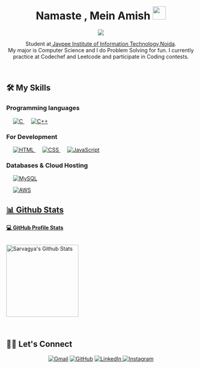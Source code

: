 




<h1 align="center">Namaste , Mein Amish <img src="https://media.giphy.com/media/hvRJCLFzcasrR4ia7z/giphy.gif" width="35"></h1>
<p align="center">
   <a href="https://github.com/DenverCoder1/readme-typing-svg"><img src="https://readme-typing-svg.herokuapp.com?lines=Computer+Science+Student;Full+Stack+Mobile+Developer;Hungry for%20learning%20new%20things&center=true&width=500&height=50"></a>
</p>
<p align="center">Student at<a href="https://www.jiit.ac.in/" target="_blank"> Jaypee Institute of Information Technology,Noida</a>.<br>
My major is Computer Science and I do Problem Solving for fun. I currently practice at Codechef and Leetcode and participate in Coding contests.</p>
<br>



## 🛠️ My Skills

### Programming languages

<p align="left"> 
  &emsp; 
  <a href="https://www.cprogramming.com/" target="_blank"> 
    <img alt="C" src="https://img.shields.io/badge/C%20-%232370ED.svg?logo=c&logoColor=white">
  </a> 
  &emsp;
  <a href="https://www.w3schools.com/cpp/" target="_blank"> 
    <img alt="C++" src="https://img.shields.io/badge/C++%20-%2300599C.svg?logo=c%2B%2B&logoColor=white">
  </a> 
</p>

### For Development
<p align="left"> 
  &emsp;
   <a href="https://html.com/" target="_blank">
    <img alt="HTML" src="https://img.shields.io/badge/HTML-blue??style=flat&logo=HTML">
  </a>
  &emsp;
   <a href="https://www.w3schools.com/Css/" target="_blank">
    <img alt="CSS" src="https://img.shields.io/badge/CSS-red??style=flat&logo=CSS">
  </a>
  &emsp;
   <a href="https://www.w3schools.com/js/DEFAULT.asp" target="_blank">
    <img alt="JavaScript" src="https://img.shields.io/badge/JS-yellow??style=flat&logo=JS">
  </a>
</p>

<!-- ### Backend Development
<p align="left">
  &emsp;
    <a href="https://firebase.google.com/?gclsrc=ds&gclsrc=ds"><img alt="Firebase" src="https://img.shields.io/badge/Firebase-lightyellow??style=flat&logo=firebase"></a>
 </p> -->
<!-- <br/> -->

### Databases & Cloud Hosting
<p align="left">
  &emsp;
    <a href="https://www.mysql.com/"><img alt="MySQL" src="https://img.shields.io/badge/MySQL-%2300f.svg?style=flat&llogo=mysql&logoColor=white"></a>
  <p align="left">
  &emsp;
    <a href="https://aws.amazon.com/free/?trk=16847e0c-46fb-467d-91ee-6e259e339665&sc_channel=ps&sc_campaign=acquisition&sc_medium=ACQ-P|PS-BI|Brand|Desktop|SU|Core-Main|Core|IN|EN|Text&s_kwcid=AL!4422!10!71949448220923!71949892741875&ef_id=89f31e8b54c4120812c27c67a2d3c246:G:s&s_kwcid=AL!4422!10!71949448220923!71949892741875&all-free-tier.sort-by=item.additionalFields.SortRank&all-free-tier.sort-order=asc&awsf.Free%20Tier%20Types=*all&awsf.Free%20Tier%20Categories=*all"><img alt="AWS" src="https://img.shields.io/badge/AWS-orange??style=flat&logo=AWS">
<br/>

## 📊 Github Stats

  <summary><b>💻 GitHub Profile Stats</b></summary>
  <br/>
  <p>
    <a href="https://github.com/anuraghazra/github-readme-stats"><img alt="Sarvagya's Github Stats" src="https://github-readme-stats.vercel.app/api?username=kaizoku01&show_icons=true&count_private=true&theme=algolia" height="192px"/></a>
  </p>

<!--   <summary><b>⚡ Recent GitHub Activity</b></summary>
  <br/>
   <a href="https://github.com/kaizoku01"><img width="60%" alt="Sarvagya's Activity Graph" src="https://activity-graph.herokuapp.com/graph?username=Amish1902&custom_title=Amish%20Mishra%27s%20Contribution%20Graph&theme=react-dark"/></a>
  <br/> -->

<br/>

## 🙋‍♀️ Let's Connect
<p align="center">
	<a href="mailto:amish1902@gmail.com"><img src="https://img.icons8.com/bubbles/50/000000/gmail.png" alt="Gmail"/></a>
	<a href="https://github.com/Amish1902"><img src="https://img.icons8.com/bubbles/50/000000/github.png" alt="GitHub"/></a>
	<a href="https://www.linkedin.com/in/amish-mishra-4a6597217/"><img src="https://img.icons8.com/bubbles/50/000000/linkedin.png" alt="LinkedIn"/>  </a>
 	<a href="https://www.instagram.com/amish_mishra9/"><img src="https://img.icons8.com/bubbles/50/000000/instagram.png" alt="Instagram"/></a>
</a>
</p>






